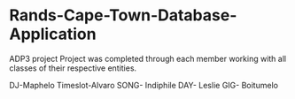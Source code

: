 # Rands-Cape-Town-Database-Application
ADP3 project 
Project was completed through each member working with all classes of their respective entities.

DJ-Maphelo
Timeslot-Alvaro
SONG- Indiphile
DAY- Leslie
GIG- Boitumelo
